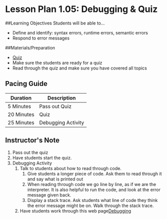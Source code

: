 # Lesson Plan 1.05: Debugging & Quiz

##Learning Objectives
Students will be able to...
* Define and identify: syntax errors, runtime errors, semantic errors
* Respond to error messages

##Materials/Preparation
* [Quiz]
* Make sure the students are ready for a quiz
* Read through the quiz and make sure you have covered all topics

## Pacing Guide
| Duration   |     Description    |
| ---------- | ------------------ |
| 5 Minutes  | Pass out Quiz      |
| 20 Minutes | Quiz               |
| 25 Minutes | Debugging Activity |

## Instructor's Note
1. Pass out the quiz
2. Have students start the quiz.
3. Debugging Activity
	1. Talk to students about how to read through code.
		1. Give students a longer piece of code. Ask them to read through it and say what is printed out
		2. When reading through code we go line by line, as if we are the interpreter. It is also helpful to run the code, and look at the error message given back.
		3. Display a stack trace. Ask students what line of code they think the error message might be on. Walk through the stack trace.
	2. Have students work through this web page[Debugging]


[Quiz]:https://teals-introcs.gitbooks.io/2nd-semester-introduction-to-computer-science-pri/content/units/1_unit/05_lesson/quiz.html
[Debugging]: http://interactivepython.org/runestone/static/thinkcspy/Debugging/KnowyourerrorMessages.html